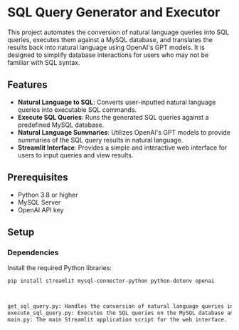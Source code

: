 # SQL Query Generator and Executor

This project automates the conversion of natural language queries into SQL queries, executes them against a MySQL database, and translates the results back into natural language using OpenAI's GPT models. It is designed to simplify database interactions for users who may not be familiar with SQL syntax.

## Features

- **Natural Language to SQL**: Converts user-inputted natural language queries into executable SQL commands.
- **Execute SQL Queries**: Runs the generated SQL queries against a predefined MySQL database.
- **Natural Language Summaries**: Utilizes OpenAI's GPT models to provide summaries of the SQL query results in natural language.
- **Streamlit Interface**: Provides a simple and interactive web interface for users to input queries and view results.

## Prerequisites

- Python 3.8 or higher
- MySQL Server
- OpenAI API key

## Setup

### Dependencies

Install the required Python libraries:

```bash
pip install streamlit mysql-connector-python python-dotenv openai



get_sql_query.py: Handles the conversion of natural language queries into SQL.
execute_sql_query.py: Executes the SQL queries on the MySQL database and translates results.
main.py: The main Streamlit application script for the web interface.